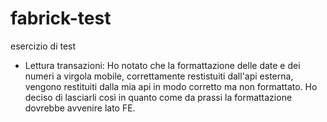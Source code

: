 # fabrick-test
esercizio di test

- Lettura transazioni: Ho notato che la formattazione delle date e dei numeri a virgola mobile, correttamente restistuiti dall'api esterna, vengono restituiti dalla mia api in modo corretto ma non formattato. Ho deciso di lasciarli così in quanto come da prassi la formattazione dovrebbe avvenire lato FE.

